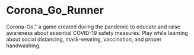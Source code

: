 # Corona_Go_Runner
 Corona-Go," a game created during the pandemic to educate and raise awareness about essential COVID-19 safety measures. Play while learning about social distancing, mask-wearing, vaccination, and proper handwashing.
